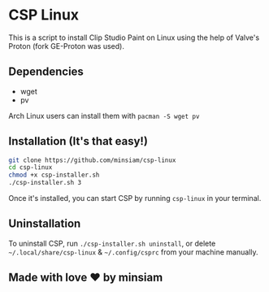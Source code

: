 # CSP Linux
This is a script to install Clip Studio Paint on Linux using the help of Valve's Proton (fork GE-Proton was used).

## Dependencies
- wget
- pv

Arch Linux users can install them with `pacman -S wget pv`

## Installation (It's that easy!)
```bash
git clone https://github.com/minsiam/csp-linux
cd csp-linux
chmod +x csp-installer.sh
./csp-installer.sh 3
```

Once it's installed, you can start CSP by running `csp-linux` in your terminal.

## Uninstallation
To uninstall CSP, run `./csp-installer.sh uninstall`, or delete `~/.local/share/csp-linux`
& `~/.config/csprc` from your machine manually.

## Made with love ❤️ by minsiam
